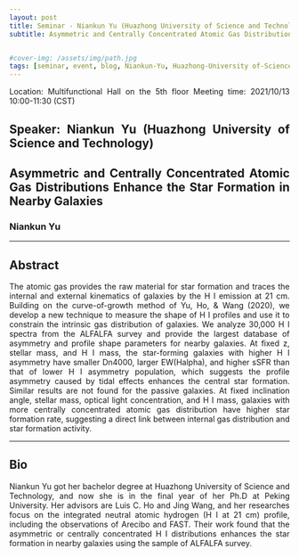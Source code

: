 ```yaml
---
layout: post
title: Seminar - Niankun Yu (Huazhong University of Science and Technology)
subtitle: Asymmetric and Centrally Concentrated Atomic Gas Distributions Enhance the Star Formation in Nearby Galaxies


#cover-img: /assets/img/path.jpg
tags: [seminar, event, blog, Niankun-Yu, Huazhong-University of-Science-and-Technology]
---
```


<style>
body {
text-align: justify}
</style>

Location: Multifunctional Hall on the 5th floor
Meeting time: 2021/10/13 10:00-11:30 (CST)

## Speaker: Niankun Yu (Huazhong University of Science and Technology)

## Asymmetric and Centrally Concentrated Atomic Gas Distributions Enhance the Star Formation in Nearby Galaxies

### Niankun Yu

______________________________

## Abstract

The atomic gas provides the raw material for star formation and traces the internal and external kinematics of galaxies by the H I emission at 21 cm. Building on the curve-of-growth method of Yu, Ho, & Wang (2020), we develop a new technique to measure the shape of H I profiles and use it to constrain the intrinsic gas distribution of galaxies. We analyze 30,000 H I spectra from the ALFALFA survey and provide the largest database of asymmetry and profile shape parameters for nearby galaxies. At fixed z, stellar mass, and H I mass, the star-forming galaxies with higher H I asymmetry have smaller Dn4000, larger EW(Halpha), and higher sSFR than that of lower H I asymmetry population, which suggests the profile asymmetry caused by tidal effects enhances the central star formation. Similar results are not found for the passive galaxies. At fixed inclination angle, stellar mass, optical light concentration, and H I mass, galaxies with more centrally concentrated atomic gas distribution have higher star formation rate, suggesting a direct link between internal gas distribution and star formation activity.

______________________________

## Bio

Niankun Yu got her bachelor degree at Huazhong University of Science and Technology, and now she is in the final year of her Ph.D at Peking University. Her advisors are Luis C. Ho and Jing Wang, and her researches focus on the integrated neutral atomic hydrogen (H I at 21 cm) profile, including the observations of Arecibo and FAST. Their work found that the asymmetric or centrally concentrated H I distributions enhances the star formation in nearby galaxies using the sample of ALFALFA survey.
